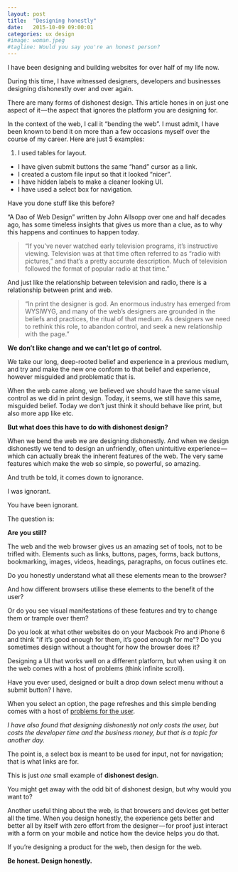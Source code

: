 ```yaml
---
layout: post
title:  "Designing honestly"
date:   2015-10-09 09:00:01
categories: ux design
#image: woman.jpeg
#tagline: Would you say you're an honest person?
---
```


I have been designing and building websites for over half of my life now.

During this time, I have witnessed designers, developers and businesses designing dishonestly over and over again.

There are many forms of dishonest design. This article hones in on just one aspect of it &mdash; the aspect that ignores the platform you are designing for.

In the context of the web, I call it &ldquo;bending the web&rdquo;. I must admit, I have been known to bend it on more than a few occasions myself over the course of my career. Here are just 5 examples:

1. I used tables for layout.
* I have given submit buttons the same &ldquo;hand&rdquo; cursor as a link.
* I created a custom file input so that it looked &ldquo;nicer&rdquo;.
* I have hidden labels to make a cleaner looking UI.
* I have used a select box for navigation.

Have you done stuff like this before?

&ldquo;A Dao of Web Design&rdquo; written by John Allsopp over one and half decades ago, has some timeless insights that gives us more than a clue, as to why this happens and continues to happen today.

> &ldquo;If you’ve never watched early television programs, it’s instructive viewing. Television was at that time often referred to as &ldquo;radio with pictures,&rdquo; and that’s a pretty accurate description. Much of television followed the format of popular radio at that time.&rdquo;

And just like the relationship between television and radio, there is a relationship between print and web.

> &ldquo;In print the designer is god. An enormous industry has emerged from WYSIWYG, and many of the web’s designers are grounded in the beliefs and practices, the ritual of that medium. As designers we need to rethink this role, to abandon control, and seek a new relationship with the page.&rdquo;

**We don’t like change and we can’t let go of control.**

We take our long, deep-rooted belief and experience in a previous medium, and try and make the new one conform to that belief and experience, however misguided and problematic that is.

When the web came along, we believed we should have the same visual control as we did in print design. Today, it seems, we still have this same, misguided belief. Today we don’t just think it should behave like print, but also more app like etc.

**But what does this have to do with dishonest design?**

When we bend the web we are designing dishonestly. And when we design dishonestly we tend to design an unfriendly, often unintuitive experience &mdash; which can actually break the inherent features of the web. The very same features which make the web so simple, so powerful, so amazing.

And truth be told, it comes down to ignorance.

I was ignorant.

You have been ignorant.

The question is:

**Are you still?**

The web and the web browser gives us an amazing set of tools, not to be trifled with. Elements such as links, buttons, pages, forms, back buttons, bookmarking, images, videos, headings, paragraphs, on focus outlines etc.

Do you honestly understand what all these elements mean to the browser?

And how different browsers utilise these elements to the benefit of the user?

Or do you see visual manifestations of these features and try to change them or trample over them?

Do you look at what other websites do on your Macbook Pro and iPhone 6 and think "if it’s good enough for them, it’s good enough for me"?
Do you sometimes design without a thought for how the browser does it?

Designing a UI that works well on a different platform, but when using it on the web comes with a host of problems (think infinite scroll).

Have you ever used, designed or built a drop down select menu without a submit button? I have.

When you select an option, the page refreshes and this simple bending comes with a host of [problems for the user](/articles/misusing-the-select-control/).

*I have also found that designing dishonestly not only costs the user, but costs the developer time and the business money, but that is a topic for another day.*

The point is, a select box is meant to be used for input, not for navigation; that is what links are for.

This is just *one* small example of **dishonest design**.

You might get away with the odd bit of dishonest design, but why would you want to?

Another useful thing about the web, is that browsers and devices get better all the time. When you design honestly, the experience gets better and better all by itself with zero effort from the designer &mdash; for proof just interact with a form on your mobile and notice how the device helps you do that.

If you’re designing a product for the web, then design for the web.

**Be honest. Design honestly.**